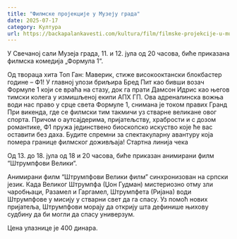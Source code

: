 ```yaml
---
title: "Филмске пројекције у Музеју града"
date: 2025-07-17
category: Култура
url: https://backapalankavesti.com/kultura/film/filmske-projekcije-u-muzeju-grada/
---
```


У Свечаној сали Музеја града, 11. и 12. јула од 20 часова, биће приказана филмска комедија „Формула 1“.

Од твораца хита Топ Ган: Маверик, стиже високооктански блокбастер године – Ф1!
У главној улози бриљира Бред Пит као бивши возач Формуле 1 који се враћа на стазу, док га прати Дамсон Идрис као његов тимски колега у измишљеној екипи АПX ГП. Ова адреналинска вожња води нас право у срце света Формуле 1, снимана је током правих Гранд При викенда, где се филмски тим такмичи уз стварне великане овог спорта. Причом о аутсајдерима, пријатељству, храбрости и с дозом романтике, Ф1 пружа јединствено биоскопско искуство које ће вас оставити без даха. Будите спремни за спектакуларну авантуру која помера границе филмског доживљаја! Стартна линија чека

Од 13. до 18. јула од 18 и 20 часова, биће приказан анимирани филм “Штрумпфови Велики“.

Анимирани филм “Штрумпфови Велики филм” синхронизован на српски језик.
Када Великог Штрумпфа (Џон Гудман) мистериозно отму зли чаробњаци, Разамел и Гаргамел, Штрумпфета (Ријана) води Штрумпфове у мисију у стварни свет да га спасу. Уз помоћ нових пријатеља, Штрумпфови морају да открију шта дефинише њихову судбину да би могли да спасу универзум.

Цена улазнице је 400 динара.
